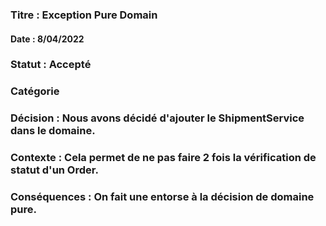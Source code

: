 ### Titre : Exception Pure Domain
#### Date : 8/04/2022

### Statut : Accepté

### Catégorie

### Décision : Nous avons décidé d'ajouter le ShipmentService dans le domaine.

### Contexte : Cela permet de ne pas faire 2 fois la vérification de statut d'un Order.

### Conséquences :  On fait une entorse à la décision de domaine pure.